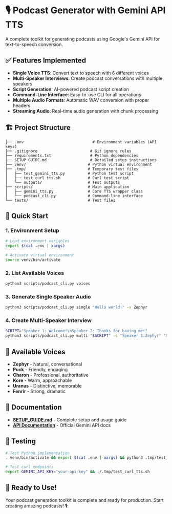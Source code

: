 # 🎙️ Podcast Generator with Gemini API TTS

A complete toolkit for generating podcasts using Google's Gemini API for text-to-speech conversion.

## ✅ Features Implemented
- **Single Voice TTS**: Convert text to speech with 6 different voices
- **Multi-Speaker Interviews**: Create podcast conversations with multiple speakers
- **Script Generation**: AI-powered podcast script creation
- **Command-Line Interface**: Easy-to-use CLI for all operations
- **Multiple Audio Formats**: Automatic WAV conversion with proper headers
- **Streaming Audio**: Real-time audio generation with chunk processing

## 🏗️ Project Structure
```
├── .env                              # Environment variables (API keys)
├── .gitignore                       # Git ignore rules
├── requirements.txt                 # Python dependencies
├── SETUP_GUIDE.md                   # Detailed setup instructions
├── venv/                           # Python virtual environment
├── .tmp/                           # Temporary test files
│   ├── test_gemini_tts.py          # Python test script
│   ├── test_curl_tts.sh            # Curl test script
│   └── outputs/                    # Test outputs
├── scripts/                        # Main application
│   ├── gemini_tts.py               # Core TTS wrapper class
│   └── podcast_cli.py              # Command-line interface
└── tests/                          # Test files
```

## 🚀 Quick Start

### 1. Environment Setup
```bash
# Load environment variables
export $(cat .env | xargs)

# Activate virtual environment
source venv/bin/activate
```

### 2. List Available Voices
```bash
python3 scripts/podcast_cli.py voices
```

### 3. Generate Single Speaker Audio
```bash
python3 scripts/podcast_cli.py single "Hello world!" -v Zephyr
```

### 4. Create Multi-Speaker Interview
```bash
SCRIPT="Speaker 1: Welcome!\nSpeaker 2: Thanks for having me!"
python3 scripts/podcast_cli.py multi "$SCRIPT" -s "Speaker 1:Zephyr" "Speaker 2:Puck"
```

## 🎤 Available Voices
- **Zephyr** - Natural, conversational
- **Puck** - Friendly, engaging  
- **Charon** - Professional, authoritative
- **Kore** - Warm, approachable
- **Uranus** - Distinctive, memorable
- **Fenrir** - Strong, dramatic

## 📖 Documentation
- **[SETUP_GUIDE.md](SETUP_GUIDE.md)** - Complete setup and usage guide
- **[API Documentation](https://ai.google.dev/gemini-api/docs)** - Official Gemini API docs

## 🧪 Testing
```bash
# Test Python implementation
. venv/bin/activate && export $(cat .env | xargs) && python3 .tmp/test_gemini_tts.py

# Test curl endpoints
export GEMINI_API_KEY="your-api-key" && ./.tmp/test_curl_tts.sh
```

## 🎯 Ready to Use!
Your podcast generation toolkit is complete and ready for production. Start creating amazing podcasts! 🎙️